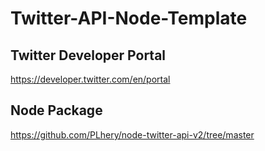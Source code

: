 # Twitter-API-Node-Template

## Twitter Developer Portal

https://developer.twitter.com/en/portal

## Node Package

https://github.com/PLhery/node-twitter-api-v2/tree/master
